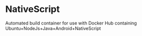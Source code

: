 # NativeScript
Automated build container for use with Docker Hub containing Ubuntu+NodeJs+Java+Android+NativeScript
